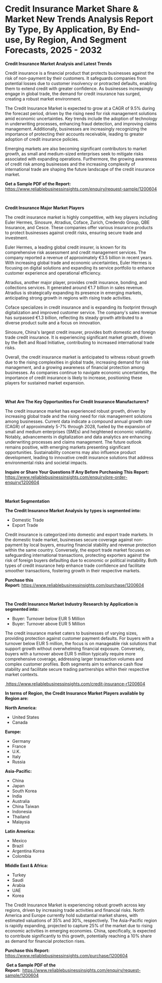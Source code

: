 <p><h1>Credit Insurance Market Share & Market New Trends Analysis Report By Type, By Application, By End-use, By Region, And Segment Forecasts, 2025 - 2032</h1></p><p><strong>Credit Insurance Market Analysis and Latest Trends</strong></p>
<p><p>Credit insurance is a financial product that protects businesses against the risk of non-payment by their customers. It safeguards companies from potential losses due to customer insolvency or protracted defaults, enabling them to extend credit with greater confidence. As businesses increasingly engage in global trade, the demand for credit insurance has surged, creating a robust market environment.</p><p>The Credit Insurance Market is expected to grow at a CAGR of 9.5% during the forecast period, driven by the rising need for risk management solutions amid economic uncertainties. Key trends include the adoption of technology in underwriting processes, enhancing fraud detection, and improving claims management. Additionally, businesses are increasingly recognizing the importance of protecting their accounts receivable, leading to greater adoption of credit insurance policies. </p><p>Emerging markets are also becoming significant contributors to market growth, as small and medium-sized enterprises seek to mitigate risks associated with expanding operations. Furthermore, the growing awareness of credit risk among businesses and the increasing complexity of international trade are shaping the future landscape of the credit insurance market.</p></p>
<p><strong>Get a Sample PDF of the Report:&nbsp;</strong> <a href="https://www.reliablebusinessinsights.com/enquiry/request-sample/1200604?utm_campaign=2804&utm_medium=2&utm_source=Github&utm_content=ia&utm_term=19042025&utm_id=credit-insurance">https://www.reliablebusinessinsights.com/enquiry/request-sample/1200604</a></p>
<p>&nbsp;</p>
<p><strong>Credit Insurance Major Market Players</strong></p>
<p><p>The credit insurance market is highly competitive, with key players including Euler Hermes, Sinosure, Atradius, Coface, Zurich, Credendo Group, QBE Insurance, and Cesce. These companies offer various insurance products to protect businesses against credit risks, ensuring secure trade and investment.</p><p>Euler Hermes, a leading global credit insurer, is known for its comprehensive risk assessment and credit management services. The company reported a revenue of approximately €3.5 billion in recent years. With increasing global trade and economic uncertainties, Euler Hermes is focusing on digital solutions and expanding its service portfolio to enhance customer experience and operational efficiency.</p><p>Atradius, another major player, provides credit insurance, bonding, and collections services. It generated around €1.7 billion in sales revenue. Atradius is strategically expanding its presence in emerging markets, anticipating strong growth in regions with rising trade activities.</p><p>Coface specializes in credit insurance and is expanding its footprint through digitalization and improved customer service. The company's sales revenue has surpassed €1.3 billion, reflecting its steady growth attributed to a diverse product suite and a focus on innovation.</p><p>Sinosure, China's largest credit insurer, provides both domestic and foreign trade credit insurance. It is experiencing significant market growth, driven by the Belt and Road Initiative, contributing to increased international trade risks.</p><p>Overall, the credit insurance market is anticipated to witness robust growth due to the rising complexities in global trade, increasing demand for risk management, and a growing awareness of financial protection among businesses. As companies continue to navigate economic uncertainties, the importance of credit insurance is likely to increase, positioning these players for sustained market expansion.</p></p>
<p>&nbsp;</p>
<p><strong>What Are The Key Opportunities For Credit Insurance Manufacturers?</strong></p>
<p><p>The credit insurance market has experienced robust growth, driven by increasing global trade and the rising need for risk management solutions among businesses. Current data indicate a compound annual growth rate (CAGR) of approximately 5-7% through 2028, fueled by the expansion of small and medium enterprises (SMEs) and heightened economic volatility. Notably, advancements in digitalization and data analytics are enhancing underwriting processes and claims management. The future outlook remains positive, with emerging markets presenting significant opportunities. Sustainability concerns may also influence product development, leading to innovative credit insurance solutions that address environmental risks and societal impacts.</p></p>
<p><strong>Inquire or Share Your Questions If Any Before Purchasing This Report:</strong> <a href="https://www.reliablebusinessinsights.com/enquiry/pre-order-enquiry/1200604?utm_campaign=2804&utm_medium=2&utm_source=Github&utm_content=ia&utm_term=19042025&utm_id=credit-insurance">https://www.reliablebusinessinsights.com/enquiry/pre-order-enquiry/1200604</a></p>
<p>&nbsp;</p>
<p><strong>Market Segmentation</strong></p>
<p><strong>The Credit Insurance Market Analysis by types is segmented into:</strong></p>
<p><ul><li>Domestic Trade</li><li>Export Trade</li></ul></p>
<p><p>Credit insurance is categorized into domestic and export trade markets. In the domestic trade market, businesses secure coverage against non-payment by local buyers, ensuring financial stability and revenue protection within the same country. Conversely, the export trade market focuses on safeguarding international transactions, protecting exporters against the risk of foreign buyers defaulting due to economic or political instability. Both types of credit insurance help enhance trade confidence and facilitate smoother transactions, fostering growth in their respective markets.</p></p>
<p><strong>Purchase this Report:&nbsp;</strong><a href="https://www.reliablebusinessinsights.com/purchase/1200604?utm_campaign=2804&utm_medium=2&utm_source=Github&utm_content=ia&utm_term=19042025&utm_id=credit-insurance">https://www.reliablebusinessinsights.com/purchase/1200604</a></p>
<p>&nbsp;</p>
<p><strong>The Credit Insurance Market Industry Research by Application is segmented into:</strong></p>
<p><ul><li>Buyer: Turnover below EUR 5 Million</li><li>Buyer: Turnover above EUR 5 Million</li></ul></p>
<p><p>The credit insurance market caters to businesses of varying sizes, providing protection against customer payment defaults. For buyers with a turnover below EUR 5 million, the focus is on manageable risk solutions that support growth without overwhelming financial exposure. Conversely, buyers with a turnover above EUR 5 million typically require more comprehensive coverage, addressing larger transaction volumes and complex customer profiles. Both segments aim to enhance cash flow stability and facilitate secure trading partnerships within their respective market contexts.</p></p>
<p><a href="https://www.reliablebusinessinsights.com/credit-insurance-r1200604?utm_campaign=2804&utm_medium=2&utm_source=Github&utm_content=ia&utm_term=19042025&utm_id=credit-insurance">&nbsp;https://www.reliablebusinessinsights.com/credit-insurance-r1200604</a></p>
<p><strong>In terms of Region, the Credit Insurance Market Players available by Region are:</strong></p>
<p>
    <p> <strong> North America: </strong>
        <ul>
            <li>United States</li>
            <li>Canada</li>
        </ul>
        </p> 
    <p> <strong> Europe: </strong>
        <ul>
            <li>Germany</li>
            <li>France</li>
            <li>U.K.</li>
            <li>Italy</li>
            <li>Russia</li>
        </ul>
        </p> 
    <p> <strong> Asia-Pacific: </strong>
        <ul>
            <li>China</li>
            <li>Japan</li>
            <li>South Korea</li>
            <li>India</li>
            <li>Australia</li>
            <li>China Taiwan</li>
            <li>Indonesia</li>
            <li>Thailand</li>
            <li>Malaysia</li>
        </ul>
        </p> 
    <p> <strong> Latin America: </strong>
        <ul>
            <li>Mexico</li>
            <li>Brazil</li>
            <li>Argentina Korea</li>
            <li>Colombia</li>
        </ul>
        </p> 
    <p> <strong> Middle East & Africa: </strong>
        <ul>
            <li>Turkey</li>
            <li>Saudi</li>
            <li>Arabia</li>
            <li>UAE</li>
            <li>Korea</li>
        </ul>
    </p>
    </p>
<p><p>The Credit Insurance Market is experiencing robust growth across key regions, driven by increasing trade activities and financial risks. North America and Europe currently hold substantial market shares, with estimated valuations of 35% and 30%, respectively. The Asia-Pacific region is rapidly expanding, projected to capture 25% of the market due to rising economic activities in emerging economies. China, specifically, is expected to contribute significantly to this growth, potentially reaching a 10% share as demand for financial protection rises.</p></p>
<p><strong>Purchase this Report: </strong><a href="https://www.reliablebusinessinsights.com/purchase/1200604?utm_campaign=2804&utm_medium=2&utm_source=Github&utm_content=ia&utm_term=19042025&utm_id=credit-insurance">https://www.reliablebusinessinsights.com/purchase/1200604</a></p>
<p>&nbsp;<strong>Get a Sample PDF of the Report:&nbsp;&nbsp;</strong><a href="https://www.reliablebusinessinsights.com/enquiry/request-sample/1200604?utm_campaign=2804&utm_medium=2&utm_source=Github&utm_content=ia&utm_term=19042025&utm_id=credit-insurance">https://www.reliablebusinessinsights.com/enquiry/request-sample/1200604</a></p>
<p><strong></strong></p>
<p><p></p><p></p><p></p></p>
